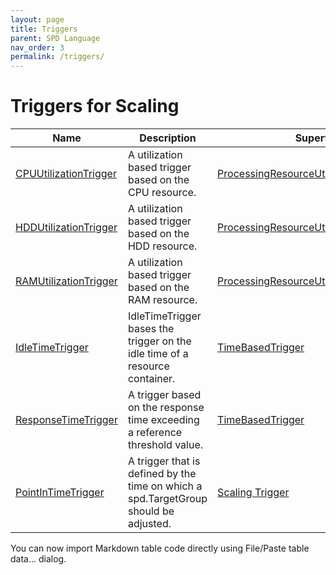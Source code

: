 ```yaml
---
layout: page
title: Triggers
parent: SPD Language
nav_order: 3
permalink: /triggers/
---
```

# Triggers for Scaling

| Name                                                   | Description                                                                          | Supertype                                 |
|--------------------------------------------------------|--------------------------------------------------------------------------------------|-------------------------------------------|
| [CPUUtilizationTrigger](../docu/#deunistuttgartsqaslingshotspdtriggersCPUUtilizationTrigger)                                  | A utilization based trigger based on the CPU resource.                               | [ProcessingResourceUtilizationBasedTrigger](../docu/#deunistuttgartsqaslingshotspdtriggersProcessingResourceUtilizationBasedTrigger) |
| [HDDUtilizationTrigger](../docu/#deunistuttgartsqaslingshotspdtriggersHDDUtilizationTrigger)                                  | A utilization based trigger based on the HDD resource.                               |  [ProcessingResourceUtilizationBasedTrigger](../docu/#deunistuttgartsqaslingshotspdtriggersProcessingResourceUtilizationBasedTrigger)  |
| [RAMUtilizationTrigger](../docu/#deunistuttgartsqaslingshotspdtriggersRAMUtilizationTrigger)                                | A utilization based trigger based on the RAM resource.                               |  [ProcessingResourceUtilizationBasedTrigger](../docu/#deunistuttgartsqaslingshotspdtriggersProcessingResourceUtilizationBasedTrigger)  |
| [IdleTimeTrigger](../docu/#deunistuttgartsqaslingshotspdtriggersIdleTimeTrigger) | IdleTimeTrigger bases the trigger on the idle time of a resource container.          | [TimeBasedTrigger](../docu/#deunistuttgartsqaslingshotspdtriggersTimeBasedTrigger)                     |
| [ResponseTimeTrigger](../docu/#deunistuttgartsqaslingshotspdtriggersResponseTimeTrigger)                              | A trigger based on the response time exceeding a reference threshold value.          |  [TimeBasedTrigger](../docu/#deunistuttgartsqaslingshotspdtriggersTimeBasedTrigger)                                   |
| [PointInTimeTrigger](../docu/#deunistuttgartsqaslingshotspdtriggersPointInTimeTrigger)                             | A trigger that is defined by the time on which a spd.TargetGroup should be adjusted. | [Scaling Trigger](../docu/#deunistuttgartsqaslingshotspdtriggersScalingTrigger)                         |

You can now import Markdown table code directly using File/Paste table data... dialog. 
